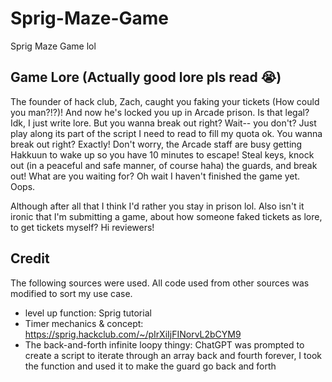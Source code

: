 # Sprig-Maze-Game
Sprig Maze Game lol

## Game Lore (Actually good lore pls read 😭)
The founder of hack club, Zach, caught you faking your tickets (How could you man?!?)! And now he's locked you up in Arcade prison. Is that legal? Idk, I just write lore. But you wanna break out right? Wait-- you don't? Just play along its part of the script I need to read to fill my quota ok. You wanna break out right? Exactly! Don't worry, the Arcade staff are busy getting Hakkuun to wake up so you have 10 minutes to escape! Steal keys, knock out (in a peaceful and safe manner, of course haha) the guards, and break out! What are you waiting for? Oh wait I haven't finished the game yet. Oops.

Although after all that I think I'd rather you stay in prison lol. Also isn't it ironic that I'm submitting a game, about how someone faked tickets as lore, to get tickets myself? Hi reviewers!


## Credit

The following sources were used. All code used from other sources was modified to sort my use case.
- level up function: Sprig tutorial
- Timer mechanics & concept: https://sprig.hackclub.com/~/pIrXiIjFINorvL2bCYM9
- The back-and-forth infinite loopy thingy: ChatGPT was prompted to create a script to iterate through an array back and fourth forever, I took the function and used it to make the guard go back and forth
